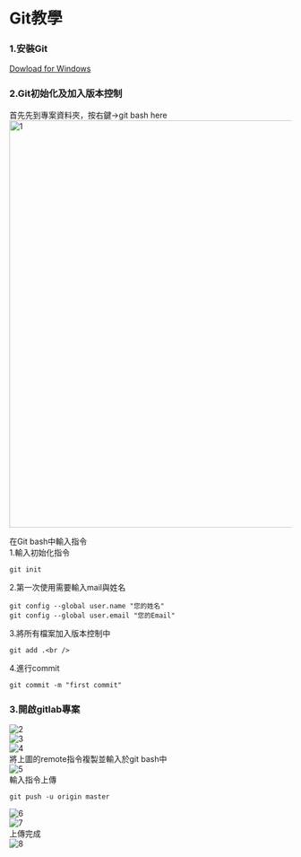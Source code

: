 # Git教學

### 1.安裝Git
<a href="https://git-scm.com/download/win">Dowload for Windows</a><br />

### 2.Git初始化及加入版本控制

首先先到專案資料夾，按右鍵->git bash here<br />
<img width="726" alt="1" src="https://user-images.githubusercontent.com/22145676/183237303-321a716b-5963-437e-b4aa-d612db0f8d59.png"><br />

在Git bash中輸入指令<br />
1.輸入初始化指令<br />
```
git init
```
2.第一次使用需要輸入mail與姓名<br />
```
git config --global user.name "您的姓名"
git config --global user.email "您的Email"
```
3.將所有檔案加入版本控制中<br />
```
git add .<br />
```
4.進行commit<br />
```
git commit -m "first commit"
```

### 3.開啟gitlab專案
![2](https://user-images.githubusercontent.com/22145676/183237325-84ef305d-cc29-4feb-80d0-c7de5ab16fd0.jpg)<br />
![3](https://user-images.githubusercontent.com/22145676/183237331-300a9da4-8078-4e2a-ac33-36110053a4d9.jpg)<br />
![4](https://user-images.githubusercontent.com/22145676/183237333-9d783fcf-9219-4d9c-aaed-ddec2d39c486.jpg)<br />
將上圖的remote指令複製並輸入於git bash中<br />
![5](https://user-images.githubusercontent.com/22145676/183237338-65e667e5-108e-40a8-b687-258725851096.jpg)<br />
輸入指令上傳<br />
```
git push -u origin master
```
![6](https://user-images.githubusercontent.com/22145676/183237341-9fb827ca-b735-450e-890f-9d2820fa6289.jpg)<br />
![7](https://user-images.githubusercontent.com/22145676/183237344-eaf6616a-6518-453f-8cdd-9719c75e5610.jpg)<br />
上傳完成<br />
![8](https://user-images.githubusercontent.com/22145676/183237352-c9450407-1163-4008-baad-1d4205d6f8c0.jpg)<br />

